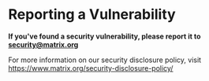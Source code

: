# Reporting a Vulnerability

**If you've found a security vulnerability, please report it to security@matrix.org**

For more information on our security disclosure policy, visit https://www.matrix.org/security-disclosure-policy/
